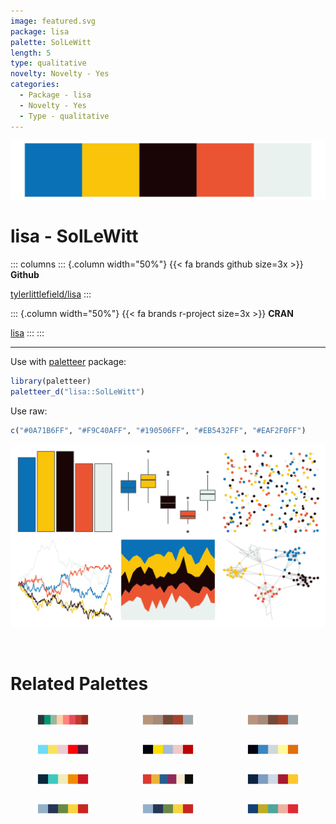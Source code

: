 ```yaml
---
image: featured.svg
package: lisa
palette: SolLeWitt
length: 5
type: qualitative
novelty: Novelty - Yes
categories:
  - Package - lisa
  - Novelty - Yes
  - Type - qualitative
---
```


![](featured.svg)

# lisa - SolLeWitt 

::: columns
::: {.column width="50%"}
{{< fa brands github size=3x >}}
**Github**

[tylerlittlefield/lisa](https://github.com/tylerlittlefield/lisa)
:::

::: {.column width="50%"}
{{< fa brands r-project size=3x >}}
**CRAN**

[lisa](https://CRAN.R-project.org/package=lisa)
:::
:::

<hr> 

Use with [paletteer](https://emilhvitfeldt.github.io/paletteer/) package:

```r
library(paletteer)
paletteer_d("lisa::SolLeWitt")
```

Use raw:

```r
c("#0A71B6FF", "#F9C40AFF", "#190506FF", "#EB5432FF", "#EAF2F0FF")
``` 

![](examples.png) 

<br>

# Related Palettes

<div class="list" style="display: grid; grid-template-columns: auto auto auto;"> <figure class="figure">
<a href="../../awtools/a_palette/"> <img src="../../awtools/a_palette/featured.svg" style="width: 100%;" class="figure-img"></a>
</figure> <figure class="figure">
<a href="../../ButterflyColors/hamadryas_feronia/"> <img src="../../ButterflyColors/hamadryas_feronia/featured.svg" style="width: 100%;" class="figure-img"></a>
</figure> <figure class="figure">
<a href="../../ButterflyColors/hamadryas_feronia/"> <img src="../../ButterflyColors/hamadryas_feronia/featured.svg" style="width: 100%;" class="figure-img"></a>
</figure> <figure class="figure">
<a href="../../fishualize/Parupeneus_insularis/"> <img src="../../fishualize/Parupeneus_insularis/featured.svg" style="width: 100%;" class="figure-img"></a>
</figure> <figure class="figure">
<a href="../../lisa/RoyLichtenstein_1/"> <img src="../../lisa/RoyLichtenstein_1/featured.svg" style="width: 100%;" class="figure-img"></a>
</figure> <figure class="figure">
<a href="../../fishualize/Chaetodon_larvatus/"> <img src="../../fishualize/Chaetodon_larvatus/featured.svg" style="width: 100%;" class="figure-img"></a>
</figure> <figure class="figure">
<a href="../../futurevisions/atomic_clock/"> <img src="../../futurevisions/atomic_clock/featured.svg" style="width: 100%;" class="figure-img"></a>
</figure> <figure class="figure">
<a href="../../futurevisions/mars/"> <img src="../../futurevisions/mars/featured.svg" style="width: 100%;" class="figure-img"></a>
</figure> <figure class="figure">
<a href="../../nbapalettes/grizzlies_europe/"> <img src="../../nbapalettes/grizzlies_europe/featured.svg" style="width: 100%;" class="figure-img"></a>
</figure> <figure class="figure">
<a href="../../lisa/ClaesOldenburg/"> <img src="../../lisa/ClaesOldenburg/featured.svg" style="width: 100%;" class="figure-img"></a>
</figure> <figure class="figure">
<a href="../../rtist/oldenburg/"> <img src="../../rtist/oldenburg/featured.svg" style="width: 100%;" class="figure-img"></a>
</figure> <figure class="figure">
<a href="../../PrettyCols/Fun/"> <img src="../../PrettyCols/Fun/featured.svg" style="width: 100%;" class="figure-img"></a>
</figure> 
</div>
